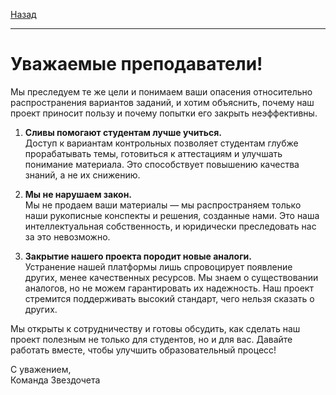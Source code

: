 [Назад](../README.md)
***
# Уважаемые преподаватели!

Мы преследуем те же цели и понимаем ваши опасения относительно распространения вариантов заданий, и хотим объяснить, почему наш проект приносит пользу и почему попытки его закрыть неэффективны.

1. **Сливы помогают студентам лучше учиться.**  
   Доступ к вариантам контрольных позволяет студентам глубже прорабатывать темы, готовиться к аттестациям и улучшать понимание материала. Это способствует повышению качества знаний, а не их снижению.

2. **Мы не нарушаем закон.**  
   Мы не продаем ваши материалы — мы распространяем только наши рукописные конспекты и решения, созданные нами. Это наша интеллектуальная собственность, и юридически преследовать нас за это невозможно.

3. **Закрытие нашего проекта породит новые аналоги.**  
   Устранение нашей платформы лишь спровоцирует появление других, менее качественных ресурсов. Мы знаем о существовании аналогов, но не можем гарантировать их надежность. Наш проект стремится поддерживать высокий стандарт, чего нельзя сказать о других.

Мы открыты к сотрудничеству и готовы обсудить, как сделать наш проект полезным не только для студентов, но и для вас. Давайте работать вместе, чтобы улучшить образовательный процесс!

С уважением,  
Команда Звездочета
